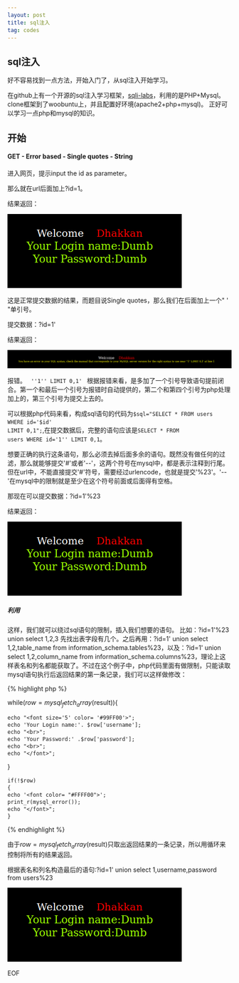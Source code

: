 ```yaml
---
layout: post
title: sql注入
tag: codes
---
```


<h2>sql注入</h2>

好不容易找到一点方法，开始入门了，从sql注入开始学习。

在github上有一个开源的sql注入学习框架，[sqli-labs](https://github.com/Audi-1/sqli-labs)，利用的是PHP+Mysql。
clone框架到了woobuntu上，并且配置好环境(apache2+php+mysql)。
正好可以学习一点php和mysql的知识。

<h2>开始</h2>

<h4>GET - Error based - Single quotes - String</h4>

进入网页，提示input the id as parameter。

那么就在url后面加上?id=1。

结果返回：

<img src="/images/sql_1.png">

这是正常提交数据的结果，而题目说Single quotes，那么我们在后面加上一个" ' "单引号。

提交数据：?id=1'

结果返回：

<img src="/images/sql_2.png">

报错。
<code> ''1'' LIMIT 0,1'	</code>
根据报错来看，是多加了一个引号导致语句提前闭合。第一个和最后一个引号为报错时自动提供的，第二个和第四个引号为php处理加上的，第三个引号为提交上去的。

可以根据php代码来看，构成sql语句的代码为<code>$sql="SELECT * FROM users WHERE id='$id' LIMIT 0,1";</code>,在提交数据后，完整的语句应该是<code>SELECT * FROM users WHERE id='1'' LIMIT 0,1</code>。

想要正确的执行这条语句，那么必须去掉后面多余的语句。既然没有做任何的过滤，那么就能够提交'#'或者'--'，这两个符号在mysql中，都是表示注释到行尾。但在url中，不能直接提交'#'符号，需要经过urlencode，也就是提交'%23'。'--'在mysql中的限制就是至少在这个符号前面或后面得有空格。

那现在可以提交数据：?id=1'%23 

结果返回：

<img src="/images/sql_1.png">

<h5>利用</h5>

这样，我们就可以绕过sql语句的限制，插入我们想要的语句。
比如：?id=1'%23 union select 1,2,3
先找出表字段有几个。之后再用：?id=1' union select 1,2,table_name from information_schema.tables%23，以及：?id=1' union select 1,2,column_name from information_schema.columns%23，理论上这样表名和列名都能获取了。不过在这个例子中，php代码里面有做限制，只能读取mysql语句执行后返回结果的第一条记录，我们可以这样做修改：

{% highlight php %}

while($row = mysql_fetch_array($result)){

	echo "<font size='5' color= '#99FF00'>";
	echo 'Your Login name:'. $row['username'];
	echo "<br>";
	echo 'Your Password:' .$row['password'];
	echo "<br>";
	echo "</font>";
}

	if(!$row)
	{
	echo '<font color= "#FFFF00">';
	print_r(mysql_error());
	echo "</font>"; 
	}

{% endhighlight %}

由于$row = mysql_fetch_array($result)只取出返回结果的一条记录，所以用循环来控制将所有的结果返回。

根据表名和列名构造最后的语句:?id=1' union select 1,username,password from users%23

<img src="/images/sql_1.png">

EOF